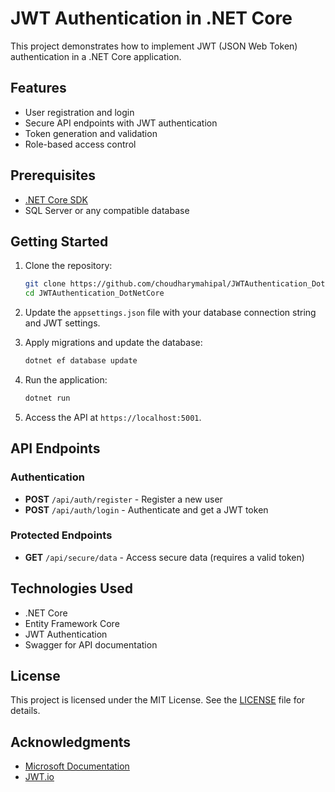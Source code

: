 # JWT Authentication in .NET Core

This project demonstrates how to implement JWT (JSON Web Token) authentication in a .NET Core application.

## Features

- User registration and login
- Secure API endpoints with JWT authentication
- Token generation and validation
- Role-based access control

## Prerequisites

- [.NET Core SDK](https://dotnet.microsoft.com/download)
- SQL Server or any compatible database

## Getting Started

1. Clone the repository:
    ```bash
    git clone https://github.com/choudharymahipal/JWTAuthentication_DotNetCore.git
    cd JWTAuthentication_DotNetCore
    ```

2. Update the `appsettings.json` file with your database connection string and JWT settings.

3. Apply migrations and update the database:
    ```bash
    dotnet ef database update
    ```

4. Run the application:
    ```bash
    dotnet run
    ```

5. Access the API at `https://localhost:5001`.

## API Endpoints

### Authentication

- **POST** `/api/auth/register` - Register a new user
- **POST** `/api/auth/login` - Authenticate and get a JWT token

### Protected Endpoints

- **GET** `/api/secure/data` - Access secure data (requires a valid token)

## Technologies Used

- .NET Core
- Entity Framework Core
- JWT Authentication
- Swagger for API documentation

## License

This project is licensed under the MIT License. See the [LICENSE](LICENSE) file for details.

## Acknowledgments

- [Microsoft Documentation](https://learn.microsoft.com/)
- [JWT.io](https://jwt.io/)
